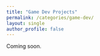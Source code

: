 ```yaml
---
title: "Game Dev Projects"
permalink: /categories/game-dev/
layout: single
author_profile: false
---
```

Coming soon.
